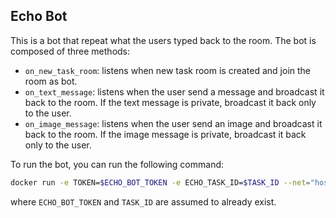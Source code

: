 ## Echo Bot

This is a bot that repeat what the users typed back to the room. The bot is composed of three methods:
* `on_new_task_room`: listens when new task room is created and join the room as bot.
* `on_text_message`: listens when the user send a message and broadcast it back to the room. If the text message is private, broadcast it back only to the user.
* `on_image_message`: listens when the user send an image and broadcast it back to the room. If the image message is private, broadcast it back only to the user. 

To run the bot, you can run the following command:
```bash
docker run -e TOKEN=$ECHO_BOT_TOKEN -e ECHO_TASK_ID=$TASK_ID --net="host" slurk/echo-bot
```

where `ECHO_BOT_TOKEN` and `TASK_ID` are assumed to already exist.